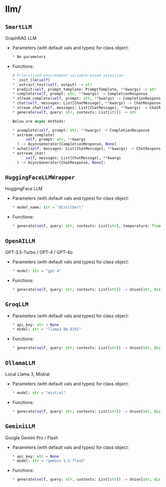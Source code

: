 # llm/

## `SmartLLM` 

GraphRAG LLM

- Parameters (with default vals and types) for class object:
    ```python
    * No parameters

- Functions:
  ```py
  # Prioritized environment variable-based selection
  * _init_llm(self)
  * _extract_text(self, output) -> str
  * predict(self, prompt_template: PromptTemplate, **kwargs) -> str
  * complete(self, prompt: str, **kwargs) -> CompletionResponse
  * stream_complete(self, prompt: str, **kwargs) -> CompletionResponseGen
  * chat(self, messages: List[ChatMessage], **kwargs) -> ChatResponse
  * stream_chat(self, messages: List[ChatMessage], **kwargs) -> ChatResponseGen
  * generate(self, query: str, contexts: List[str]) -> str

  Below are async methods:

  * acomplete(self, prompt: str, **kwargs) -> CompletionResponse
  * astream_complete(
        self, prompt: str, **kwargs
    ) -> AsyncGenerator[CompletionResponse, None]
  * achat(self, messages: List[ChatMessage], **kwargs) -> ChatResponse
  * astream_chat(
        self, messages: List[ChatMessage], **kwargs
    ) -> AsyncGenerator[ChatResponse, None]:

## `HuggingFaceLLMWrapper` 

HuggingFace LLM

- Parameters (with default vals and types) for class object:
    ```python
    * model_name: str = "distilbert"

- Functions:
  ```py
  * generate(self, query: str, contexts: List[str], temperature: float = 0.7) -> str

## `OpenAILLM` 

GPT-3.5-Turbo / GPT-4 / GPT-4o

- Parameters (with default vals and types) for class object:
    ```python
    * model: str = "gpt-4"

- Functions:
  ```py
  * generate(self, query: str, contexts: List[str]) -> Union[str, dict] 

## `GroqLLM` 

- Parameters (with default vals and types) for class object:
    ```python
    * api_key: str = None
    * model: str = "llama3-8b-8192"

- Functions:
  ```py
  * generate(self, query: str, contexts: List[str]) -> Union[str, dict]

## `OllamaLLM` 

Local Llama 3, Mistral

- Parameters (with default vals and types) for class object:
    ```python
    * model: str = "mistral"
  
- Functions:
  ```py
  * generate(self, query: str, contexts: List[str]) -> Union[str, dict]

## `GeminiLLM` 

Google Gemini Pro / Flash

- Parameters (with default vals and types) for class object:
    ```python
    * api_key: str = None
    * model: str = "gemini-1.5-flash"
    
- Functions:
  ```py
  * generate(self, query: str, contexts: List[str]) -> Union[str, dict]
